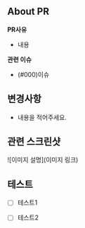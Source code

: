 ## **About PR**
**PR사유**
- 내용

**관련 이슈**
- (#000)이슈

## **변경사항**
- 내용을 적어주세요.

## **관련 스크린샷**
![이미지 설명](이미지 링크)
## **테스트**
- [ ] 테스트1
- [ ] 테스트2


